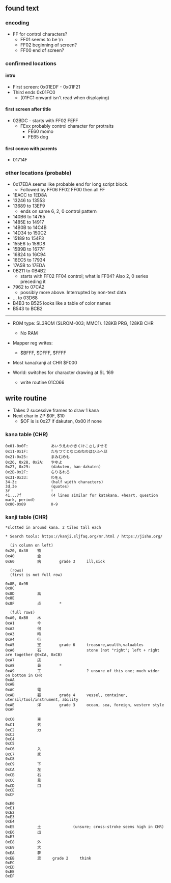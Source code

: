 ## found text

### encoding
* FF for control characters?
    * FF01 seems to be \n
    * FF02 beginning of screen?
    * FF00 end of screen?
    
### confirmed locations

#### intro

* First screen: 0x01EDF - 0x01F21
* Third ends 0x01FC0
    * (01FC1 onward isn't read when displaying)
    
#### first screen after title

* 02BDC - starts with FF02 FEFF
    * FExx probably control character for protraits
        * FE60 momo
        * FE65 dog
#### first convo with parents
* 01714F
    
### other locations (probable)
* 0x17EDA seems like probable end for long script block.
    * Followed by FF06 FF02 FF00 then all FF
* 1EACC to 1ED8A
* 13246 to 13553
* 13689 to 13EF9
    * ends on same 6, 2, 0 control pattern
* 140B6 to 14765
* 1485E to 14917
* 14B0B to 14C4B
* 14D34 to 150C2
* 15189 to 154F3
* 155E6 to 158D8
* 15B9B to 1677F
* 16824 to 16C94
* 16EC5 to 17934
* 17A5B to 17EDA
* 0B211 to 0B4B2
    * starts with FF02 FF04 control; what is FF04? Also 2, 0 series preceding it
* 7962 to 07CA2
    * possibly more above. Interrupted by non-text data
* ... to 03D68
* B4B3 to B525 looks like a table of color names
* B543 to BCB2


-------------------

* ROM type: SL3ROM (SLROM-003; MMC1). 128KB PRG, 128KB CHR
    * No RAM
    
* Mapper reg writes:
    * $BFFF, $DFFF, $FFFF
    
* Most kana/kanji at CHR $F000

* World: switches for character drawing at SL 169
    * write routine 01C066
   
## write routine
   * Takes 2 sucessive frames to draw 1 kana
   * Next char in ZP $0F, $10
       * $OF is is 0x27 if dakuten, 0x00 if none

### kana table (CHR)
    0x01-0x0F:          あいうえおかきくけこさしすせそ
    0x11-0x1F:          たちつてとなにぬねのはひふへほ
    0x21-0x25:          まみむめも
    0x26, 0x28, 0x2A:   やゆよ
    0x27, 0x29:         (dakuten, han-dakuten)
    0x2B-0x2F:          らりるれろ
    0x31-0x33:          わをん
    34-3c               (half width characters)
    3d,3e               (quotes)
    3f                  !
    41...7f             (4 lines similar for katakana. +heart, question mark, period)
    0x80-0x89           0-9
    
### kanji table (CHR)

    *slotted in around kana. 2 tiles tall each
    
    * Search tools: https://kanji.sljfaq.org/mr.html / https://jisho.org/
    
      (in column on left)
    0x20, 0x30    物
    0x40          金
    0x60          病        grade 3     ill,sick
    
      (rows)
      (first is not full row)
      
    0x8B, 0x9B          
    0x8C
    0x8D          高
    0x8E
    0x8F          点        *      
      
      (full rows)
    0xA0, 0xB0    木
    0xA1          今
    0xA2          何
    0xA3          時
    0xA4          行
    0xA5          宝        grade 6     treasure,wealth,valuables
    0xA6          石                    stone (not "right"; left + right are together @0xCA, 0xCB)
    0xA7          店
    0xA8          員        *
    0xA9          工                    ? unsure of this one; much wider on bottom in CHR
    0xAA          
    0xAB              
    0xAC          電
    0xAD          器        grade 4     vessel, container, utensil/tool/instrument, ability
    0xAE          洋        grade 3     ocean, sea, foreign, western style
    0xAF          

    0xC0          車
    0xC1          気
    0xC2          力
    0xC3
    0xC4
    0xC5
    0xC6          入
    0xC7          家
    0xC8
    0xC9          下
    0xCA          左
    0xCB          右
    0xCC          見
    0xCD          口
    0xCE
    0xCF

    0xE0
    0xE1
    0xE2
    0xE3
    0xE4
    0xE5          土              (unsure; cross-stroke seems high in CHR)
    0xE6          出
    0xE7
    0xE8          外
    0xE9          大
    0xEA          夢
    0xEB          思     grade 2     think
    0xEC
    0xED
    0xEE
    0xEF

    
